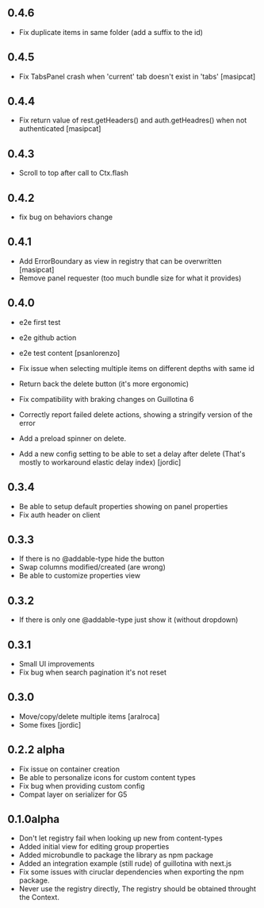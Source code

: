 0.4.6
----
- Fix duplicate items in same folder (add a suffix to the id)

0.4.5
----
- Fix TabsPanel crash when 'current' tab doesn't exist in 'tabs'
  [masipcat]

0.4.4
----
- Fix return value of rest.getHeaders() and auth.getHeadres() when not authenticated
  [masipcat]

0.4.3
----
- Scroll to top after call to Ctx.flash

0.4.2
----
- fix bug on behaviors change

0.4.1
----
- Add ErrorBoundary as view in registry that can be overwritten
  [masipcat]
- Remove panel requester (too much bundle size for what it provides)

0.4.0
----
- e2e first test
- e2e github action
- e2e test content
  [psanlorenzo]

- Fix issue when selecting multiple items on different depths with same id
- Return back the delete button (it's more ergonomic)
- Fix compatibility with braking changes on Guillotina 6
- Correctly report failed delete actions, showing a stringify version of the error
- Add a preload spinner on delete.
- Add a new config setting to be able to set a delay after delete
  (That's mostly to workaround elastic delay index)
  [jordic]

0.3.4
----
- Be able to setup default properties showing on panel properties
- Fix auth header on client

0.3.3
----
- If there is no @addable-type hide the button
- Swap columns modified/created (are wrong)
- Be able to customize properties view

0.3.2
----
- If there is only one @addable-type just show it (without dropdown)

0.3.1
----
- Small UI improvements
- Fix bug when search pagination it's not reset

0.3.0
----
 - Move/copy/delete multiple items
   [aralroca]
 - Some fixes
   [jordic]

0.2.2 alpha
---
- Fix issue on container creation
- Be able to personalize icons for custom content types
- Fix bug when providing custom config
- Compat layer on serializer for G5

0.1.0alpha
---
- Don't let registry fail when looking up new from content-types
- Added initial view for editing group properties
- Added microbundle to package the library as npm package
- Added an integration example (still rude) of guillotina with
  next.js
- Fix some issues with ciruclar dependencies when exporting the npm package.
- Never use the registry directly, The registry should be obtained throught the Context.


